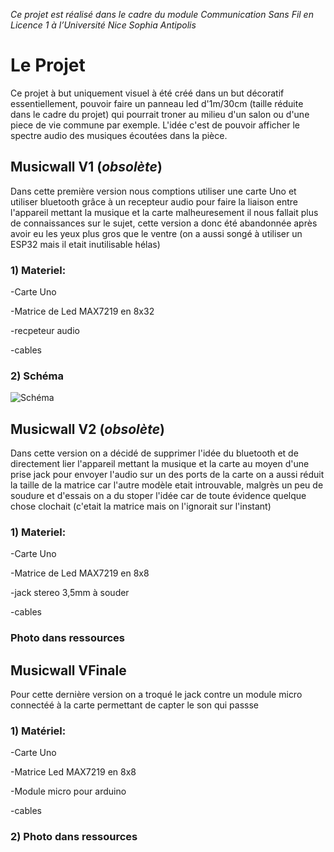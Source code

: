 *Ce projet est réalisé dans le cadre du module Communication Sans Fil en Licence 1 à l’Université Nice Sophia Antipolis*

# Le Projet
Ce projet à but uniquement visuel à été créé dans un but décoratif essentiellement, pouvoir faire un panneau led d'1m/30cm (taille réduite dans le cadre du projet) qui pourrait troner au milieu d'un salon ou d'une piece de vie commune par exemple. L'idée c'est de pouvoir afficher le spectre audio des musiques écoutées dans la pièce.
## Musicwall V1 (*obsolète*)
Dans cette première version nous comptions utiliser une carte Uno et utiliser bluetooth grâce à un recepteur audio pour faire la liaison entre l'appareil mettant la musique et la carte malheuresement il nous fallait plus de connaissances sur le sujet, cette version a donc été abandonnée après avoir eu les yeux plus gros que le ventre (on a aussi songé à utiliser un ESP32 mais il etait inutilisable hélas)
### 1) Materiel:
-Carte Uno

-Matrice de Led MAX7219 en 8x32

-recpeteur audio

-cables

### 2) Schéma
![Schéma](https://user-images.githubusercontent.com/102424510/176749572-479688df-4e5b-43de-a6d1-5847cdcb3d19.png)
## Musicwall V2 (*obsolète*)
Dans cette version on a décidé de supprimer l'idée du bluetooth et de directement lier l'appareil mettant la musique et la carte au moyen d'une prise jack pour envoyer l'audio sur un des ports de la carte on a aussi réduit la taille de la matrice car l'autre modèle etait introuvable, malgrès un peu de soudure et d'essais on a du stoper l'idée car de toute évidence quelque chose clochait (c'etait la matrice mais on l'ignorait sur l'instant)
### 1) Materiel:
-Carte Uno

-Matrice de Led MAX7219 en 8x8

-jack stereo 3,5mm à souder

-cables
### Photo dans ressources
## Musicwall VFinale
Pour cette dernière version on a troqué le jack contre un module micro connectéé à la carte permettant de capter le son qui passse
### 1) Matériel:
-Carte Uno

-Matrice Led MAX7219 en 8x8

-Module micro pour arduino

-cables

### 2) Photo dans ressources

